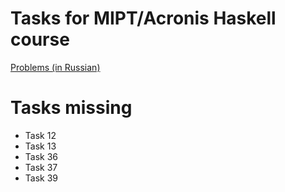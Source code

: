 # Tasks for MIPT/Acronis Haskell course

[Problems (in Russian)](https://drive.google.com/file/d/1lW8vkedm5RCx0mz5Aei30yO7-1VXiV6k/view)

# Tasks missing

* Task 12
* Task 13
* Task 36
* Task 37
* Task 39
